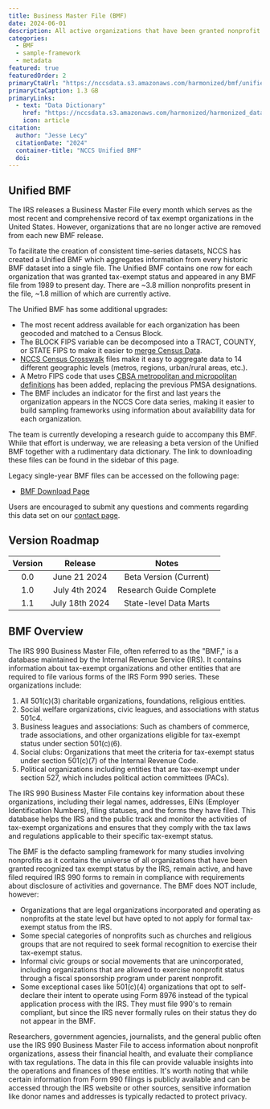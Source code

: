 ```yaml
---
title: Business Master File (BMF)
date: 2024-06-01
description: All active organizations that have been granted nonprofit status by the IRS.
categories:
  - BMF
  - sample-framework
  - metadata
featured: true
featuredOrder: 2
primaryCtaUrl: "https://nccsdata.s3.amazonaws.com/harmonized/bmf/unified/BMF_UNIFIED_V1.1.csv"
primaryCtaCaption: 1.3 GB
primaryLinks:
  - text: "Data Dictionary"
    href: "https://nccsdata.s3.amazonaws.com/harmonized/harmonized_data_dictionary.xlsx"
    icon: article
citation: 
  author: "Jesse Lecy"
  citationDate: "2024"
  container-title: "NCCS Unified BMF"
  doi:
---
```


## Unified BMF

The IRS releases a Business Master File every month which serves as the most recent and comprehensive record of tax exempt organizations in the United States. However, organizations that are no longer active are removed from each new BMF release.

To facilitate the creation of consistent time-series datasets, NCCS has created a Unified BMF which aggregates information from every historic BMF dataset into a single file. The Unified BMF contains one row for each organization that was granted tax-exempt status and appeared in any BMF file from 1989 to present day. There are ~3.8 million nonprofits present in the file, ~1.8 million of which are currently active. 

The Unified BMF has some additional upgrades:

* The most recent address available for each organization has been geocoded and matched to a Census Block.
* The BLOCK FIPS variable can be decomposed into a TRACT, COUNTY, or STATE FIPS to make it easier to [merge Census Data](https://urbaninstitute.github.io/nccs/catalogs/catalog-census_crosswalk.html).
* [NCCS Census Crosswalk](https://nccs.urban.org/nccs/datasets/census/) files make it easy to aggregate data to 14 different geographic levels (metros, regions, urban/rural areas, etc.).
* A Metro FIPS code that uses [CBSA metropolitan and micropolitan definitions](https://carolinatracker.unc.edu/stories/2020/10/28/cbsa_geography/) has been added, replacing the previous PMSA designations.
* The BMF includes an indicator for the first and last years the organization appears in the NCCS Core data series, making it easier to build sampling frameworks using information about availability data for each organization. 

The team is currently developing a research guide to accompany this BMF. While that effort is underway, we are releasing a beta version of the Unified BMF together with a rudimentary data dictionary. The link to downloading these files can be found in the sidebar of this page.

Legacy single-year BMF files can be accessed on the following page: 

* [BMF Download Page](https://nccs.urban.org/nccs/catalogs/catalog-bmf.html) 

Users are encouraged to submit any questions and comments regarding this data set on our [contact page](https://nccs.urban.org/nccs/contact/).

## Version Roadmap

| Version | Release | Notes |
| :---: | :---: | :---: |
| 0.0 | June 21 2024 | Beta Version (Current) |
| 1.0 | July 4th 2024 | Research Guide Complete |
| 1.1 | July 18th 2024 | State-level Data Marts |

## BMF Overview

The IRS 990 Business Master File, often referred to as the "BMF," is a database maintained by the Internal Revenue Service (IRS). It contains information about tax-exempt organizations and other entities that are required to file various forms of the IRS Form 990 series. These organizations include:

1. All 501(c)(3) charitable organizations, foundations, religious entities.
2. Social welfare organizations, civic leagues, and associations with status 501c4. 
3. Business leagues and associations: Such as chambers of commerce, trade associations, and other organizations eligible for tax-exempt status under section 501(c)(6).
4. Social clubs: Organizations that meet the criteria for tax-exempt status under section 501(c)(7) of the Internal Revenue Code.
5. Political organizations including entities that are tax-exempt under section 527, which includes political action committees (PACs).

The IRS 990 Business Master File contains key information about these organizations, including their legal names, addresses, EINs (Employer Identification Numbers), filing statuses, and the forms they have filed. This database helps the IRS and the public track and monitor the activities of tax-exempt organizations and ensures that they comply with the tax laws and regulations applicable to their specific tax-exempt status.

The BMF is the defacto sampling framework for many studies involving nonprofits as it contains the universe of all organizations that have been granted recognized tax exempt status by the IRS, remain active, and have filed required IRS 990 forms to remain in compliance with requirements about disclosure of activities and governance. The BMF does NOT include, however: 

* Organizations that are legal organizations incorporated and operating as nonprofits at the state level but have opted to not apply for formal tax-exempt status from the IRS.
* Some special categories of nonprofits such as churches and religious groups that are not required to seek formal recognition to exercise their tax-exempt status.
* Informal civic groups or social movements that are unincorporated, including organizations that are allowed to exercise nonprofit status through a fiscal sponsorship program under parent nonprofit.
* Some exceptional cases like 501(c)(4) organizations that opt to self-declare their intent to operate using Form 8976 instead of the typical application process with the IRS. They must file 990's to remain compliant, but since the IRS never formally rules on their status they do not appear in the BMF. 

Researchers, government agencies, journalists, and the general public often use the IRS 990 Business Master File to access information about nonprofit organizations, assess their financial health, and evaluate their compliance with tax regulations. The data in this file can provide valuable insights into the operations and finances of these entities. It's worth noting that while certain information from Form 990 filings is publicly available and can be accessed through the IRS website or other sources, sensitive information like donor names and addresses is typically redacted to protect privacy.
